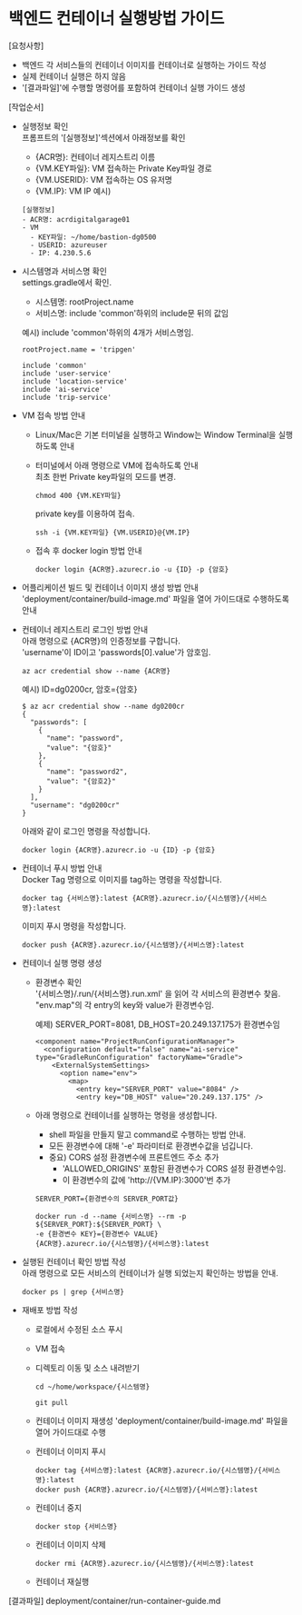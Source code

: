# 백엔드 컨테이너 실행방법 가이드

[요청사항]  
- 백엔드 각 서비스들의 컨테이너 이미지를 컨테이너로 실행하는 가이드 작성  
- 실제 컨테이너 실행은 하지 않음   
- '[결과파일]'에 수행할 명령어를 포함하여 컨테이너 실행 가이드 생성    

[작업순서]
- 실행정보 확인   
  프롬프트의 '[실행정보]'섹션에서 아래정보를 확인  
  - {ACR명}: 컨테이너 레지스트리 이름 
  - {VM.KEY파일}: VM 접속하는 Private Key파일 경로 
  - {VM.USERID}: VM 접속하는 OS 유저명
  - {VM.IP}: VM IP
  예시)
  ```
  [실행정보]
  - ACR명: acrdigitalgarage01
  - VM
    - KEY파일: ~/home/bastion-dg0500
    - USERID: azureuser
    - IP: 4.230.5.6
  ``` 
  
- 시스템명과 서비스명 확인   
  settings.gradle에서 확인.    
  - 시스템명: rootProject.name 
  - 서비스명: include 'common'하위의 include문 뒤의 값임 

  예시) include 'common'하위의 4개가 서비스명임.  
  ```
  rootProject.name = 'tripgen'

  include 'common'
  include 'user-service'
  include 'location-service'
  include 'ai-service'
  include 'trip-service'
  ```  

- VM 접속 방법 안내
  - Linux/Mac은 기본 터미널을 실행하고 Window는 Window Terminal을 실행하도록 안내   
  - 터미널에서 아래 명령으로 VM에 접속하도록 안내  
    최초 한번 Private key파일의 모드를 변경.  
    ```
    chmod 400 {VM.KEY파일}
    ``` 
    
    private key를 이용하여 접속.  
    ``` 
    ssh -i {VM.KEY파일} {VM.USERID}@{VM.IP}
    ``` 
  - 접속 후 docker login 방법 안내   
    ```
    docker login {ACR명}.azurecr.io -u {ID} -p {암호}
    ```

- 어플리케이션 빌드 및 컨테이너 이미지 생성 방법 안내     
  'deployment/container/build-image.md' 파일을 열어 가이드대로 수행하도록 안내    

- 컨테이너 레지스트리 로그인 방법 안내     
  아래 명령으로 {ACR명}의 인증정보를 구합니다.  
  'username'이 ID이고 'passwords[0].value'가 암호임. 
  ```
  az acr credential show --name {ACR명}
  ```

  예시) ID=dg0200cr, 암호={암호}    
  ```
  $ az acr credential show --name dg0200cr 
  {
    "passwords": [
      {
        "name": "password",
        "value": "{암호}"
      },
      {
        "name": "password2",
        "value": "{암호2}"
      }
    ],
    "username": "dg0200cr"
  }
  ```
  
  아래와 같이 로그인 명령을 작성합니다.   
  ```
  docker login {ACR명}.azurecr.io -u {ID} -p {암호}
  ```

- 컨테이너 푸시 방법 안내   
  Docker Tag 명령으로 이미지를 tag하는 명령을 작성합니다.   
  ```
  docker tag {서비스명}:latest {ACR명}.azurecr.io/{시스템명}/{서비스명}:latest 
  ```
  이미지 푸시 명령을 작성합니다.   
  ```
  docker push {ACR명}.azurecr.io/{시스템명}/{서비스명}:latest
  ```

- 컨테이너 실행 명령 생성    
  - 환경변수 확인    
    '{서비스명}/.run/{서비스명}.run.xml' 을 읽어 각 서비스의 환경변수 찾음.      
    "env.map"의 각 entry의 key와 value가 환경변수임.   
      
    예제) SERVER_PORT=8081, DB_HOST=20.249.137.175가 환경변수임 
    ```
    <component name="ProjectRunConfigurationManager">
      <configuration default="false" name="ai-service" type="GradleRunConfiguration" factoryName="Gradle">
        <ExternalSystemSettings>
          <option name="env">
            <map>
              <entry key="SERVER_PORT" value="8084" />
              <entry key="DB_HOST" value="20.249.137.175" />
    ```

  - 아래 명령으로 컨테이너를 실행하는 명령을 생성합니다.    
    - shell 파일을 만들지 말고 command로 수행하는 방법 안내.        
    - 모든 환경변수에 대해 '-e' 파라미터로 환경변수값을 넘깁니다.  
    - 중요) CORS 설정 환경변수에 프론트엔드 주소 추가   
      - 'ALLOWED_ORIGINS' 포함된 환경변수가 CORS 설정 환경변수임.  
      - 이 환경변수의 값에 'http://{VM.IP}:3000'번 추가  
    
    ```
    SERVER_PORT={환경변수의 SERVER_PORT값}

    docker run -d --name {서비스명} --rm -p ${SERVER_PORT}:${SERVER_PORT} \
    -e {환경변수 KEY}={환경변수 VALUE} 
    {ACR명}.azurecr.io/{시스템명}/{서비스명}:latest
    ```

- 실행된 컨테이너 확인 방법 작성    
  아래 명령으로 모든 서비스의 컨테이너가 실행 되었는지 확인하는 방법을 안내.     
  ```
  docker ps | grep {서비스명}
  ```
- 재배포 방법 작성 
  - 로컬에서 수정된 소스 푸시 
  - VM 접속 
  - 디렉토리 이동 및 소스 내려받기
    ```
    cd ~/home/workspace/{시스템명}
    ```

    ```
    git pull
    ```
  - 컨테이너 이미지 재생성 
    'deployment/container/build-image.md' 파일을 열어 가이드대로 수행

  - 컨테이너 이미지 푸시  
    ```
    docker tag {서비스명}:latest {ACR명}.azurecr.io/{시스템명}/{서비스명}:latest
    docker push {ACR명}.azurecr.io/{시스템명}/{서비스명}:latest
    ```     
  - 컨테이너 중지 
    ```
    docker stop {서비스명}
    ```
  - 컨테이너 이미지 삭제  
    ```
    docker rmi {ACR명}.azurecr.io/{시스템명}/{서비스명}:latest
    ``` 
  - 컨테이너 재실행 
  
[결과파일]
deployment/container/run-container-guide.md
  